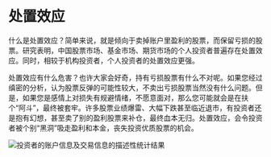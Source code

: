 # 处置效应

什么是处置效应？简单来说，就是倾向于卖掉账户里盈利的股票，而保留亏损的股票。研究表明，中国股票市场、基金市场、期货市场的个人投资者普遍存在处置效应。同时，相较于机构投资者，个人投资者的处置效应更强。

处置效应有什么危害？也许大家会好奇，持有亏损股票有什么不对呢。如果您经过缜密的分析，认为股票反弹的可能性较大，不卖出亏损股票当然没有什么问题。但是，如果您是感情上对损失有规避情绪，不愿意面对，那么您可能就会是在扶个“阿斗”，最终被套牢。许多股票业绩爆雷、大幅下跌甚至临近退市，有投资者还是抱有幻想，甚至卖了别的盈利股票来补仓，最终血本无归。处置效应，会令投资者被个别“黑洞”吸走盈利和本金，丧失投资优质股票的机会。

![投资者的账户信息及交易信息的描述性统计结果](https://ngte-superbed.oss-cn-beijing.aliyuncs.com/uPic/kRABQI5a94MP.png)
